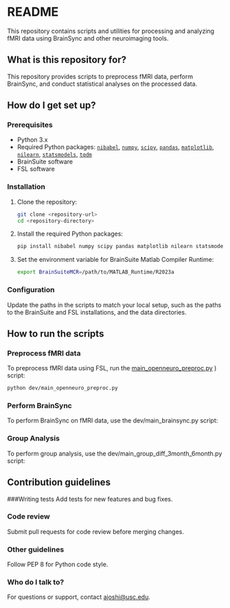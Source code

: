 # README #

This repository contains scripts and utilities for processing and analyzing fMRI data using BrainSync and other neuroimaging tools.

## What is this repository for?

This repository provides scripts to preprocess fMRI data, perform BrainSync, and conduct statistical analyses on the processed data.

## How do I get set up?

### Prerequisites

- Python 3.x
- Required Python packages: [`nibabel`](/home/ajoshi/my_venv/lib/python3.11/site-packages/nibabel/__init__.py ), [`numpy`](/home/ajoshi/my_venv/lib/python3.11/site-packages/numpy/__init__.py ), [`scipy`](/home/ajoshi/my_venv/lib/python3.11/site-packages/scipy/__init__.py ), [`pandas`](/home/ajoshi/my_venv/lib/python3.11/site-packages/pandas/__init__.py ), [`matplotlib`](/home/ajoshi/my_venv/lib/python3.11/site-packages/matplotlib/__init__.py ), [`nilearn`](/home/ajoshi/my_venv/lib/python3.11/site-packages/nilearn/__init__.py ), [`statsmodels`](/home/ajoshi/my_venv/lib/python3.11/site-packages/statsmodels/__init__.py ), [`tqdm`](/home/ajoshi/my_venv/lib/python3.11/site-packages/tqdm/__init__.py )
- BrainSuite software
- FSL software

### Installation

1. Clone the repository:
    ```sh
    git clone <repository-url>
    cd <repository-directory>
    ```

2. Install the required Python packages:
    ```sh
    pip install nibabel numpy scipy pandas matplotlib nilearn statsmodels tqdm
    ```

3. Set the environment variable for BrainSuite Matlab Compiler Runtime:
    ```sh
    export BrainSuiteMCR=/path/to/MATLAB_Runtime/R2023a
    ```

### Configuration

Update the paths in the scripts to match your local setup, such as the paths to the BrainSuite and FSL installations, and the data directories.

## How to run the scripts

### Preprocess fMRI data

To preprocess fMRI data using FSL, run the [main_openneuro_preproc.py](http://_vscodecontentref_/2) ) script:
```sh
python dev/main_openneuro_preproc.py
```


### Perform BrainSync
To perform BrainSync on fMRI data, use the dev/main_brainsync.py script:

### Group Analysis
To perform group analysis, use the dev/main_group_diff_3month_6month.py script:

## Contribution guidelines
###Writing tests
Add tests for new features and bug fixes.

### Code review
Submit pull requests for code review before merging changes.

### Other guidelines
Follow PEP 8 for Python code style.

### Who do I talk to?
For questions or support, contact ajoshi@usc.edu.



 
